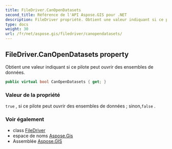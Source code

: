 ```yaml
---
title: FileDriver.CanOpenDatasets
second_title: Référence de l'API Aspose.GIS pour .NET
description: FileDriver propriété. Obtient une valeur indiquant si ce pilote peut ouvrir des ensembles de données.
type: docs
weight: 30
url: /fr/net/aspose.gis/filedriver/canopendatasets/
---
```

## FileDriver.CanOpenDatasets property

Obtient une valeur indiquant si ce pilote peut ouvrir des ensembles de données.

```csharp
public virtual bool CanOpenDatasets { get; }
```

### Valeur de la propriété

`true` , si ce pilote peut ouvrir des ensembles de données ; sinon,`false` .

### Voir également

* class [FileDriver](../)
* espace de noms [Aspose.Gis](../../filedriver/)
* Assemblée [Aspose.GIS](../../../)


